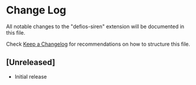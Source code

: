 # Change Log

All notable changes to the "defios-siren" extension will be documented in this file.

Check [Keep a Changelog](http://keepachangelog.com/) for recommendations on how to structure this file.

## [Unreleased]

- Initial release
